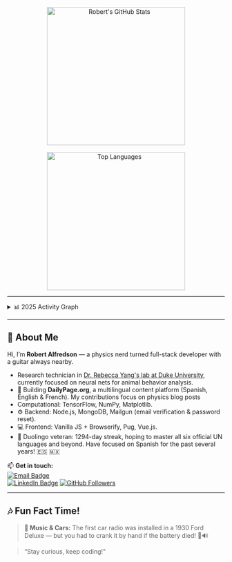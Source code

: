 <!-- GITHUB STATS & LANGUAGES IN A GRID -->
<div style="display: grid; grid-template-columns: repeat(auto-fit, minmax(280px, 1fr)); gap: 1rem; justify-items: center;">

  <!-- GitHub Stats Card -->
  <div align="center">
    <img
      src="https://github-readme-stats.vercel.app/api?username=rcalfredson&theme=radical&show_icons=true&count_private=true&hide_title=true"
      alt="Robert's GitHub Stats" width="320"
    />
  </div>

  <!-- Top Languages Card -->
  <div align="center">
    <img
      src="https://github-readme-stats.vercel.app/api/top-langs/?username=rcalfredson&theme=radical&layout=compact&hide=html,css"
      alt="Top Languages" width="320"
    />
  </div>

</div>

---

<!-- ACTIVITY GRAPH INSIDE A COLLAPSIBLE -->
<details>
  <summary>📊 2025 Activity Graph</summary>

  <br />
  <img
    src="https://github-readme-activity-graph.vercel.app/graph?username=rcalfredson&theme=github-dark&area=true&hide_border=true"
    alt="Activity Graph"
  />
</details>

---

## 👋 About Me

Hi, I’m **Robert Alfredson** — a physics nerd turned full-stack developer with a guitar always nearby.

- Research technician in [Dr. Rebecca Yang's lab at Duke University](https://rebeccayang.org/), currently focused on neural nets for animal behavior analysis.
- 🔭 Building **DailyPage.org**, a multilingual content platform (Spanish, English & French). My contributions focus on physics blog posts
- Computational: TensorFlow, NumPy, Matplotlib.
- ⚙️ Backend: Node.js, MongoDB, Mailgun (email verification & password reset).  
- 💻 Frontend: Vanilla JS + Browserify, Pug, Vue.js.
- 🌱 Duolingo veteran: 1294-day streak, hoping to master all six official UN languages and beyond. Have focused on Spanish for the past several years! 🇪🇸 🇲🇽

📫 **Get in touch:**  
[![Email Badge](https://img.shields.io/badge/✉️-robert.c.alfredson@gmail.com-blue?logo=gmail)](mailto:robert.c.alfredson@gmail.com)  
[![LinkedIn Badge](https://img.shields.io/badge/🔗-LinkedIn-black?logo=linkedin)](https://www.linkedin.com/in/robert-alfredson-78724a69/)
[![GitHub Followers](https://img.shields.io/github/followers/rcalfredson?label=Follow&style=social)](https://github.com/rcalfredson)

---

## 🎶 Fun Fact Time!

> **🎵 Music & Cars:** The first car radio was installed in a 1930 Ford Deluxe — but you had to crank it by hand if the battery died! 🚗🔊

> “Stay curious, keep coding!”
